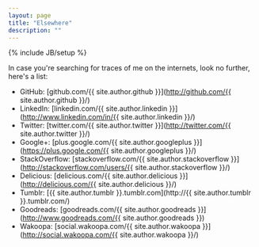 ```yaml
---
layout: page
title: "Elsewhere"
description: ""
---
```

{% include JB/setup %}

In case you're searching for traces of me on the internets, look no further, here's a list:

* GitHub: [github.com/{{ site.author.github }}](http://github.com/{{ site.author.github }}/)
* LinkedIn: [linkedin.com/{{ site.author.linkedin }}](http://www.linkedin.com/in/{{ site.author.linkedin }}/)
* Twitter: [twitter.com/{{ site.author.twitter }}](http://twitter.com/{{ site.author.twitter }}/)
* Google+: [plus.google.com/{{ site.author.googleplus }}](https://plus.google.com/{{ site.author.googleplus }}/)
* StackOverflow: [stackoverflow.com/{{ site.author.stackoverflow }}](http://stackoverflow.com/users/{{ site.author.stackoverflow }}/)
* Delicious: [delicious.com/{{ site.author.delicious }}](http://delicious.com/{{ site.author.delicious }}/)
* Tumblr: [{{ site.author.tumblr }}.tumblr.com](http://{{ site.author.tumblr }}.tumblr.com/)
* Goodreads: [goodreads.com/{{ site.author.goodreads }}](http://www.goodreads.com/{{ site.author.goodreads }})
* Wakoopa: [social.wakoopa.com/{{ site.author.wakoopa }}](http://social.wakoopa.com/{{ site.author.wakoopa }}/)